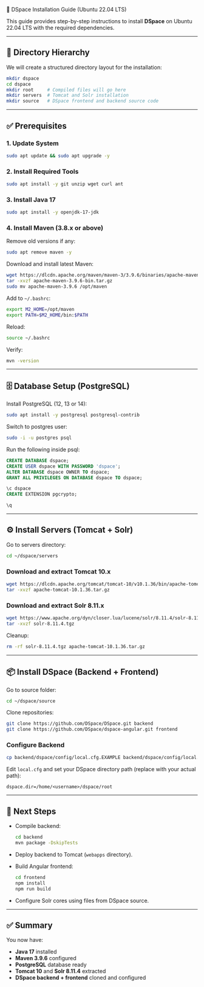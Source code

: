 🚀 DSpace Installation Guide (Ubuntu 22.04 LTS)

This guide provides step-by-step instructions to install **DSpace** on Ubuntu 22.04 LTS with the required dependencies.

---

## 📂 Directory Hierarchy

We will create a structured directory layout for the installation:

```bash
mkdir dspace
cd dspace
mkdir root     # Compiled files will go here
mkdir servers  # Tomcat and Solr installation
mkdir source   # DSpace frontend and backend source code
```

---

## ✅ Prerequisites

### 1. Update System

```bash
sudo apt update && sudo apt upgrade -y
```

### 2. Install Required Tools

```bash
sudo apt install -y git unzip wget curl ant
```

### 3. Install Java 17

```bash
sudo apt install -y openjdk-17-jdk
```

### 4. Install Maven (3.8.x or above)

Remove old versions if any:

```bash
sudo apt remove maven -y
```

Download and install latest Maven:

```bash
wget https://dlcdn.apache.org/maven/maven-3/3.9.6/binaries/apache-maven-3.9.6-bin.tar.gz
tar -xvzf apache-maven-3.9.6-bin.tar.gz
sudo mv apache-maven-3.9.6 /opt/maven
```

Add to `~/.bashrc`:

```bash
export M2_HOME=/opt/maven
export PATH=$M2_HOME/bin:$PATH
```

Reload:

```bash
source ~/.bashrc
```

Verify:

```bash
mvn -version
```

---

## 🗄️ Database Setup (PostgreSQL)

Install PostgreSQL (12, 13 or 14):

```bash
sudo apt install -y postgresql postgresql-contrib
```

Switch to postgres user:

```bash
sudo -i -u postgres psql
```

Run the following inside psql:

```sql
CREATE DATABASE dspace;
CREATE USER dspace WITH PASSWORD 'dspace';
ALTER DATABASE dspace OWNER TO dspace;
GRANT ALL PRIVILEGES ON DATABASE dspace TO dspace;

\c dspace
CREATE EXTENSION pgcrypto;

\q
```

---

## ⚙️ Install Servers (Tomcat + Solr)

Go to servers directory:

```bash
cd ~/dspace/servers
```

### Download and extract Tomcat 10.x

```bash
wget https://dlcdn.apache.org/tomcat/tomcat-10/v10.1.36/bin/apache-tomcat-10.1.36.tar.gz
tar -xvzf apache-tomcat-10.1.36.tar.gz
```

### Download and extract Solr 8.11.x

```bash
wget https://www.apache.org/dyn/closer.lua/lucene/solr/8.11.4/solr-8.11.4.tgz?action=download -O solr-8.11.4.tgz
tar -xvzf solr-8.11.4.tgz
```

Cleanup:

```bash
rm -rf solr-8.11.4.tgz apache-tomcat-10.1.36.tar.gz
```

---

## 📦 Install DSpace (Backend + Frontend)

Go to source folder:

```bash
cd ~/dspace/source
```

Clone repositories:

```bash
git clone https://github.com/DSpace/DSpace.git backend
git clone https://github.com/DSpace/dspace-angular.git frontend
```

### Configure Backend

```bash
cp backend/dspace/config/local.cfg.EXAMPLE backend/dspace/config/local.cfg
```

Edit `local.cfg` and set your DSpace directory path (replace with your actual path):

```properties
dspace.dir=/home/<username>/dspace/root
```

---

## 🎯 Next Steps

* Compile backend:

  ```bash
  cd backend
  mvn package -DskipTests
  ```

* Deploy backend to Tomcat (`webapps` directory).

* Build Angular frontend:

  ```bash
  cd frontend
  npm install
  npm run build
  ```

* Configure Solr cores using files from DSpace source.

---

## ✅ Summary

You now have:

* **Java 17** installed
* **Maven 3.9.6** configured
* **PostgreSQL** database ready
* **Tomcat 10** and **Solr 8.11.4** extracted
* **DSpace backend + frontend** cloned and configured


